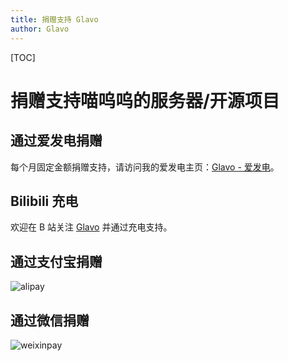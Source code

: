 ```yaml
---
title: 捐赠支持 Glavo
author: Glavo
---
```


[TOC]

# 捐赠支持喵呜呜的服务器/开源项目

## 通过爱发电捐赠

每个月固定金额捐赠支持，请访问我的爱发电主页：[Glavo - 爱发电](https://afdian.net/@Glavo)。

## Bilibili 充电

欢迎在 B 站关注 [Glavo](https://space.bilibili.com/20314891) 并通过充电支持。

## 通过支付宝捐赠

![alipay](https://s2.ax1x.com/2020/02/04/1B9yFK.png)

## 通过微信捐赠

![weixinpay](https://s2.ax1x.com/2020/02/04/1B9ro6.png)

